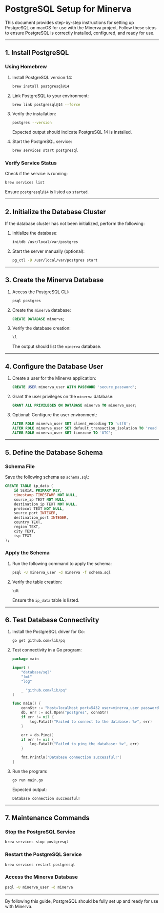 # PostgreSQL Setup for Minerva

This document provides step-by-step instructions for setting up PostgreSQL on macOS for use with the Minerva project. Follow these steps to ensure PostgreSQL is correctly installed, configured, and ready for use.

---

## 1. Install PostgreSQL

### Using Homebrew

1. Install PostgreSQL version 14:

   ```bash
   brew install postgresql@14
   ```

2. Link PostgreSQL to your environment:

   ```bash
   brew link postgresql@14 --force
   ```

3. Verify the installation:

   ```bash
   postgres --version
   ```

   Expected output should indicate PostgreSQL 14 is installed.

4. Start the PostgreSQL service:

   ```bash
   brew services start postgresql
   ```

### Verify Service Status

Check if the service is running:

```bash
brew services list
```

Ensure `postgresql@14` is listed as `started`.

---

## 2. Initialize the Database Cluster

If the database cluster has not been initialized, perform the following:

1. Initialize the database:

   ```bash
   initdb /usr/local/var/postgres
   ```

2. Start the server manually (optional):

   ```bash
   pg_ctl -D /usr/local/var/postgres start
   ```

---

## 3. Create the Minerva Database

1. Access the PostgreSQL CLI:

   ```bash
   psql postgres
   ```

2. Create the `minerva` database:

   ```sql
   CREATE DATABASE minerva;
   ```

3. Verify the database creation:

   ```sql
   \l
   ```

   The output should list the `minerva` database.

---

## 4. Configure the Database User

1. Create a user for the Minerva application:

   ```sql
   CREATE USER minerva_user WITH PASSWORD 'secure_password';
   ```

2. Grant the user privileges on the `minerva` database:

   ```sql
   GRANT ALL PRIVILEGES ON DATABASE minerva TO minerva_user;
   ```

3. Optional: Configure the user environment:

   ```sql
   ALTER ROLE minerva_user SET client_encoding TO 'utf8';
   ALTER ROLE minerva_user SET default_transaction_isolation TO 'read committed';
   ALTER ROLE minerva_user SET timezone TO 'UTC';
   ```

---

## 5. Define the Database Schema

### Schema File

Save the following schema as `schema.sql`:

```sql
CREATE TABLE ip_data (
    id SERIAL PRIMARY KEY,
    timestamp TIMESTAMP NOT NULL,
    source_ip TEXT NOT NULL,
    destination_ip TEXT NOT NULL,
    protocol TEXT NOT NULL,
    source_port INTEGER,
    destination_port INTEGER,
    country TEXT,
    region TEXT,
    city TEXT,
    isp TEXT
);
```

### Apply the Schema

1. Run the following command to apply the schema:

   ```bash
   psql -U minerva_user -d minerva -f schema.sql
   ```

2. Verify the table creation:

   ```sql
   \dt
   ```

   Ensure the `ip_data` table is listed.

---

## 6. Test Database Connectivity

1. Install the PostgreSQL driver for Go:

   ```bash
   go get github.com/lib/pq
   ```

2. Test connectivity in a Go program:

   ```go
   package main

   import (
       "database/sql"
       "fmt"
       "log"

       _ "github.com/lib/pq"
   )

   func main() {
       connStr := "host=localhost port=5432 user=minerva_user password=secure_password dbname=minerva sslmode=disable"
       db, err := sql.Open("postgres", connStr)
       if err != nil {
           log.Fatalf("Failed to connect to the database: %v", err)
       }

       err = db.Ping()
       if err != nil {
           log.Fatalf("Failed to ping the database: %v", err)
       }

       fmt.Println("Database connection successful!")
   }
   ```

3. Run the program:

   ```bash
   go run main.go
   ```

   Expected output:

   ```
   Database connection successful!
   ```

---

## 7. Maintenance Commands

### Stop the PostgreSQL Service

```bash
brew services stop postgresql
```

### Restart the PostgreSQL Service

```bash
brew services restart postgresql
```

### Access the Minerva Database

```bash
psql -U minerva_user -d minerva
```

---

By following this guide, PostgreSQL should be fully set up and ready for use with Minerva.
